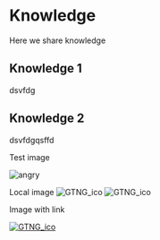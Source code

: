 Knowledge
=======
Here we share knowledge

Knowledge 1
----------
dsvfdg


Knowledge 2
----------
dsvfdgqsffd

Test image

![angry](http://svn/svn/Benches_Tools/PBC_SW_Tools/SIL_Documentation/images/fire.png)

Local image
![GTNG_ico](images\GTNG_icon.ico)
![GTNG_ico](http://svn.fbrakes.com/svn/Benches_Tools/Wiki/images/GTNG_icon.ico)

Image with link

[![GTNG_ico](images\GTNG_icon.ico)](http://svn/svn/Benches_Tools/GentestNextGen/trunk)
